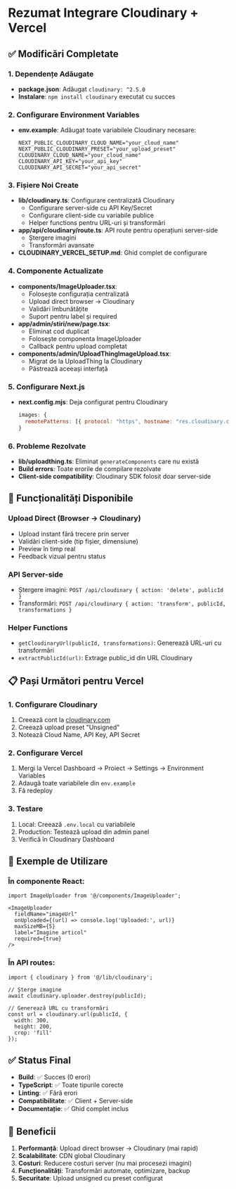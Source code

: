 # Rezumat Integrare Cloudinary + Vercel

## ✅ Modificări Completate

### 1. Dependențe Adăugate
- **package.json**: Adăugat `cloudinary: ^2.5.0`
- **Instalare**: `npm install cloudinary` executat cu succes

### 2. Configurare Environment Variables
- **env.example**: Adăugat toate variabilele Cloudinary necesare:
  ```
  NEXT_PUBLIC_CLOUDINARY_CLOUD_NAME="your_cloud_name"
  NEXT_PUBLIC_CLOUDINARY_PRESET="your_upload_preset"
  CLOUDINARY_CLOUD_NAME="your_cloud_name"
  CLOUDINARY_API_KEY="your_api_key"
  CLOUDINARY_API_SECRET="your_api_secret"
  ```

### 3. Fișiere Noi Create
- **lib/cloudinary.ts**: Configurare centralizată Cloudinary
  - Configurare server-side cu API Key/Secret
  - Configurare client-side cu variabile publice
  - Helper functions pentru URL-uri și transformări
- **app/api/cloudinary/route.ts**: API route pentru operațiuni server-side
  - Ștergere imagini
  - Transformări avansate
- **CLOUDINARY_VERCEL_SETUP.md**: Ghid complet de configurare

### 4. Componente Actualizate
- **components/ImageUploader.tsx**: 
  - Folosește configurația centralizată
  - Upload direct browser → Cloudinary
  - Validări îmbunătățite
  - Suport pentru label și required
- **app/admin/stiri/new/page.tsx**: 
  - Eliminat cod duplicat
  - Folosește componenta ImageUploader
  - Callback pentru upload completat
- **components/admin/UploadThingImageUpload.tsx**: 
  - Migrat de la UploadThing la Cloudinary
  - Păstrează aceeași interfață

### 5. Configurare Next.js
- **next.config.mjs**: Deja configurat pentru Cloudinary
  ```js
  images: {
    remotePatterns: [{ protocol: "https", hostname: "res.cloudinary.com" }],
  }
  ```

### 6. Probleme Rezolvate
- **lib/uploadthing.ts**: Eliminat `generateComponents` care nu există
- **Build errors**: Toate erorile de compilare rezolvate
- **Client-side compatibility**: Cloudinary SDK folosit doar server-side

## 🚀 Funcționalități Disponibile

### Upload Direct (Browser → Cloudinary)
- Upload instant fără trecere prin server
- Validări client-side (tip fișier, dimensiune)
- Preview în timp real
- Feedback vizual pentru status

### API Server-side
- Ștergere imagini: `POST /api/cloudinary { action: 'delete', publicId }`
- Transformări: `POST /api/cloudinary { action: 'transform', publicId, transformations }`

### Helper Functions
- `getCloudinaryUrl(publicId, transformations)`: Generează URL-uri cu transformări
- `extractPublicId(url)`: Extrage public_id din URL Cloudinary

## 📋 Pași Următori pentru Vercel

### 1. Configurare Cloudinary
1. Creează cont la [cloudinary.com](https://cloudinary.com)
2. Creează upload preset "Unsigned"
3. Notează Cloud Name, API Key, API Secret

### 2. Configurare Vercel
1. Mergi la Vercel Dashboard → Proiect → Settings → Environment Variables
2. Adaugă toate variabilele din `env.example`
3. Fă redeploy

### 3. Testare
1. Local: Creează `.env.local` cu variabilele
2. Production: Testează upload din admin panel
3. Verifică în Cloudinary Dashboard

## 🔧 Exemple de Utilizare

### În componente React:
```tsx
import ImageUploader from '@/components/ImageUploader';

<ImageUploader 
  fieldName="imageUrl"
  onUploaded={(url) => console.log('Uploaded:', url)}
  maxSizeMB={5}
  label="Imagine articol"
  required={true}
/>
```

### În API routes:
```tsx
import { cloudinary } from '@/lib/cloudinary';

// Șterge imagine
await cloudinary.uploader.destroy(publicId);

// Generează URL cu transformări
const url = cloudinary.url(publicId, {
  width: 300,
  height: 200,
  crop: 'fill'
});
```

## ✅ Status Final
- **Build**: ✅ Succes (0 erori)
- **TypeScript**: ✅ Toate tipurile corecte
- **Linting**: ✅ Fără erori
- **Compatibilitate**: ✅ Client + Server-side
- **Documentație**: ✅ Ghid complet inclus

## 🎯 Beneficii
1. **Performanță**: Upload direct browser → Cloudinary (mai rapid)
2. **Scalabilitate**: CDN global Cloudinary
3. **Costuri**: Reducere costuri server (nu mai procesezi imagini)
4. **Funcționalități**: Transformări automate, optimizare, backup
5. **Securitate**: Upload unsigned cu preset configurat
